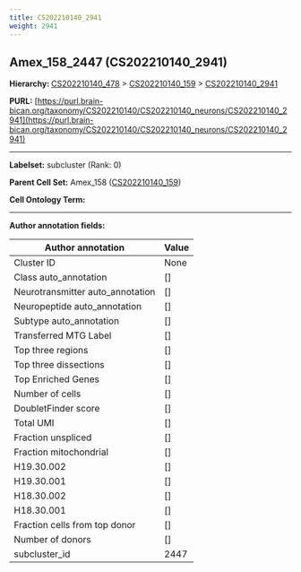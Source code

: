 ```yaml
---
title: CS202210140_2941
weight: 2941
---
```

## Amex_158_2447 (CS202210140_2941)
<b>Hierarchy: </b>
[CS202210140_478](../CS202210140_478) >
[CS202210140_159](../CS202210140_159) >
[CS202210140_2941](../CS202210140_2941)

**PURL:** [https://purl.brain-bican.org/taxonomy/CS202210140/CS202210140_neurons/CS202210140_2941](https://purl.brain-bican.org/taxonomy/CS202210140/CS202210140_neurons/CS202210140_2941)

---


**Labelset:** subcluster (Rank: 0)

**Parent Cell Set:** Amex_158 ([CS202210140_159](../CS202210140_159))



**Cell Ontology Term:** 

[MARKER GENES.]: #


---

[TRANSFERRED ANNOTATIONS.]: #


[AUTHOR ANNOTATION FIELDS.]: #


**Author annotation fields:**

| Author annotation | Value |
|-------------------|-------|
|Cluster ID|None|
|Class auto_annotation|[]|
|Neurotransmitter auto_annotation|[]|
|Neuropeptide auto_annotation|[]|
|Subtype auto_annotation|[]|
|Transferred MTG Label|[]|
|Top three regions|[]|
|Top three dissections|[]|
|Top Enriched Genes|[]|
|Number of cells|[]|
|DoubletFinder score|[]|
|Total UMI|[]|
|Fraction unspliced|[]|
|Fraction mitochondrial|[]|
|H19.30.002|[]|
|H19.30.001|[]|
|H18.30.002|[]|
|H18.30.001|[]|
|Fraction cells from top donor|[]|
|Number of donors|[]|
|subcluster_id|2447|
